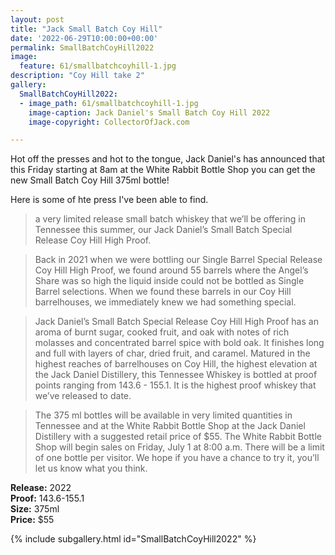 ```yaml
---
layout: post
title: "Jack Small Batch Coy Hill"
date: '2022-06-29T10:00:00+00:00'
permalink: SmallBatchCoyHill2022
image:
  feature: 61/smallbatchcoyhill-1.jpg
description: "Coy Hill take 2"
gallery:
  SmallBatchCoyHill2022:
  - image_path: 61/smallbatchcoyhill-1.jpg
    image-caption: Jack Daniel's Small Batch Coy Hill 2022
    image-copyright: CollectorOfJack.com

---
```

Hot off the presses and hot to the tongue, Jack Daniel's has announced that this Friday starting at 8am at the White Rabbit Bottle Shop you can get the new Small Batch Coy Hill 375ml bottle! 

Here is some of hte press I've been able to find.

> a very limited release small batch whiskey that we’ll be offering in Tennessee this summer, our Jack Daniel’s Small Batch Special Release Coy Hill High Proof.

> Back in 2021 when we were bottling our Single Barrel Special Release Coy Hill High Proof, we found around 55 barrels where the Angel’s Share was so high the liquid inside could not be bottled as Single Barrel selections. When we found these barrels in our Coy Hill barrelhouses, we immediately knew we had something special.

> Jack Daniel’s Small Batch Special Release Coy Hill High Proof has an aroma of burnt sugar, cooked fruit, and oak with notes of rich molasses and concentrated barrel spice with bold oak. It finishes long and full with layers of char, dried fruit, and caramel. Matured in the highest reaches of barrelhouses on Coy Hill, the highest elevation at the Jack Daniel Distillery, this Tennessee Whiskey is bottled at proof points ranging from 143.6 - 155.1. It is the highest proof whiskey that we’ve released to date.

> The 375 ml bottles will be available in very limited quantities in Tennessee and at the White Rabbit Bottle Shop at the Jack Daniel Distillery with a suggested retail price of $55. The White Rabbit Bottle Shop will begin sales on Friday, July 1 at 8:00 a.m. There will be a limit of one bottle per visitor. We hope if you have a chance to try it, you’ll let us know what you think.

**Release:** 2022  
**Proof:** 143.6-155.1  
**Size:** 375ml  
**Price:** $55

{% include subgallery.html id="SmallBatchCoyHill2022" %}
